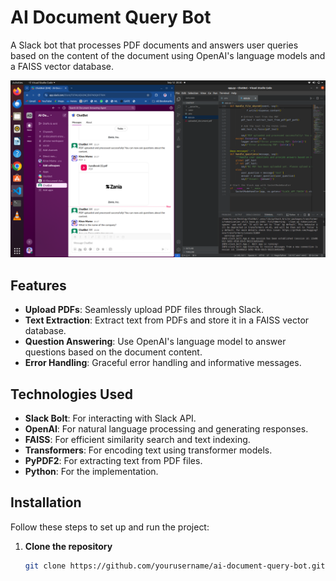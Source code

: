 # AI Document Query Bot

A Slack bot that processes PDF documents and answers user queries based on the content of the document using OpenAI's language models and a FAISS vector database.

![AI Document Query Bot](bot_screenshot.png)  <!-- Add a screenshot of the bot in action -->

## Features

- **Upload PDFs**: Seamlessly upload PDF files through Slack.
- **Text Extraction**: Extract text from PDFs and store it in a FAISS vector database.
- **Question Answering**: Use OpenAI's language model to answer questions based on the document content.
- **Error Handling**: Graceful error handling and informative messages.

## Technologies Used

- **Slack Bolt**: For interacting with Slack API.
- **OpenAI**: For natural language processing and generating responses.
- **FAISS**: For efficient similarity search and text indexing.
- **Transformers**: For encoding text using transformer models.
- **PyPDF2**: For extracting text from PDF files.
- **Python**: For the implementation.

## Installation

Follow these steps to set up and run the project:

1. **Clone the repository**

   ```bash
   git clone https://github.com/yourusername/ai-document-query-bot.git
